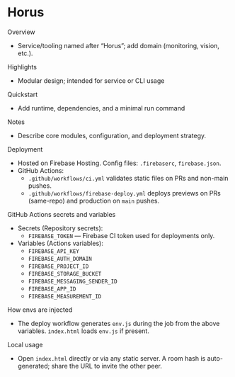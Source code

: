 # Horus

Overview
- Service/tooling named after “Horus”; add domain (monitoring, vision, etc.).

Highlights
- Modular design; intended for service or CLI usage

Quickstart
- Add runtime, dependencies, and a minimal run command

Notes
- Describe core modules, configuration, and deployment strategy.

Deployment
- Hosted on Firebase Hosting. Config files: `.firebaserc`, `firebase.json`.
- GitHub Actions:
  - `.github/workflows/ci.yml` validates static files on PRs and non-main pushes.
  - `.github/workflows/firebase-deploy.yml` deploys previews on PRs (same-repo) and production on `main` pushes.

GitHub Actions secrets and variables
- Secrets (Repository secrets):
  - `FIREBASE_TOKEN` — Firebase CI token used for deployments only.
- Variables (Actions variables):
  - `FIREBASE_API_KEY`
  - `FIREBASE_AUTH_DOMAIN`
  - `FIREBASE_PROJECT_ID`
  - `FIREBASE_STORAGE_BUCKET`
  - `FIREBASE_MESSAGING_SENDER_ID`
  - `FIREBASE_APP_ID`
  - `FIREBASE_MEASUREMENT_ID`

How envs are injected
- The deploy workflow generates `env.js` during the job from the above variables. `index.html` loads `env.js` if present.

Local usage
- Open `index.html` directly or via any static server. A room hash is auto-generated; share the URL to invite the other peer.
